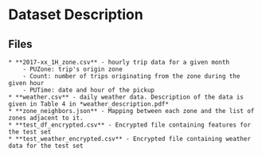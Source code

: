 # Dataset Description

## Files

    * **2017-xx_1H_zone.csv** - hourly trip data for a given month
        - PUZone: trip's origin zone
        - Count: number of trips originating from the zone during the given hour
        - PUTime: date and hour of the pickup
    * **weather.csv** - daily weather data. Description of the data is given in Table 4 in *weather_description.pdf*
    * **zone_neighbors.json** - Mapping between each zone and the list of zones adjacent to it.
    * **test_df_encrypted.csv** - Encrypted file containing features for the test set
    * **test_weather_encrypted.csv** - Encrypted file containing weather data for the test set


